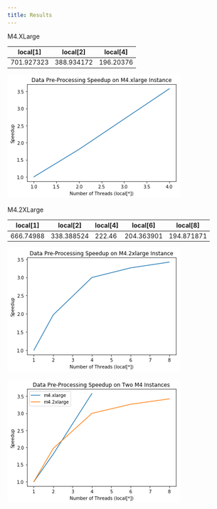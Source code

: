```yaml
---
title: Results
---
```

M4.XLarge

| local[1]   | local[2]   | local[4]  |
| ---------- | ---------- | --------- |
| 701.927323 | 388.934172 | 196.20376 |


![dataspeedup1](images/dataspeedup1.png)


M4.2XLarge

| local[1]  | local[2]   | local[4] | local[6]   | local[8]   |
| --------- | ---------- | -------- | ---------- | ---------- |
| 666.74988 | 338.388524 | 222.46   | 204.363901 | 194.871871 |

![dataspeedup2](images/dataspeedup2.png)

![dataspeedup3](images/dataspeedup3.png)
